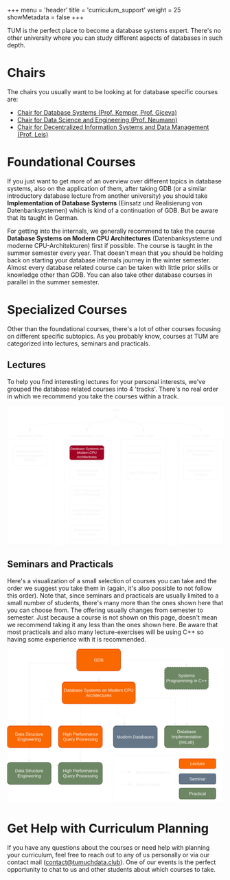 +++
menu = 'header'
title = 'curriculum_support'
weight = 25
showMetadata = false
+++

TUM is the perfect place to become a database systems expert. There's no other university where you can study different aspects of databases in such depth. 

# Chairs

The chairs you usually want to be looking at for database specific courses are:

- [Chair for Database Systems (Prof. Kemper, Prof. Giceva)](https://db.in.tum.de/teaching)
- [Chair for Data Science and Engineering (Prof. Neumann)](https://db.in.tum.de/teaching)
- [Chair for Decentralized Information Systems and Data Management (Prof. Leis)](https://www.cs.cit.tum.de/dis/teaching/)

# Foundational Courses

If you just want to get more of an overview over different topics in database systems, also on the application of them, after taking GDB (or a similar introductory database lecture from another university) you should take **Implementation of Database Systems** (Einsatz und Realisierung von Datenbanksystemen) which is kind of a continuation of GDB. But be aware that its taught in German.

For getting into the internals, we generally recommend to take the course **Database Systems on Modern CPU Architectures** (Datenbanksysteme und moderne CPU-Architekturen) first if possible. The course is taught in the summer semester every year. That doesn't mean that you should be holding back on starting your database internals journey in the winter semester. Almost every database related course can be taken with little prior skills or knowledge other than GDB. You can also take other database courses in parallel in the summer semester.

# Specialized Courses

Other than the foundational courses, there's a lot of other courses focusing on different specific subtopics. As you probably know, courses at TUM are categorized into lectures, seminars and practicals. 

## Lectures

To help you find interesting lectures for your personal interests, we've grouped the database related courses into 4 'tracks'. There's no real order in which we recommend you take the courses within a track.

![Tracks](tracks.svg)

## Seminars and Practicals

Here's a visualization of a small selection of courses you can take and the order we suggest you take them in (again, it's also possible to not follow this order). Note that, since seminars and practicals are usually limited to a small number of students, there's many more than the ones shown here that you can choose from. The offering usually changes from semester to semester. Just because a course is not shown on this page, doesn't mean we recommend taking it any less than the ones shown here. Be aware that most practicals and also many lecture-exercises will be using C++ so having some experience with it is recommended.

![Seminars and Practicals](practicals_seminars.svg)

# Get Help with Curriculum Planning

If you have any questions about the courses or need help with planning your curriculum, feel free to reach out to any of us personally or via our contact mail (contact@tumuchdata.club). One of our events is the perfect opportunity to chat to us and other students about which courses to take. 
